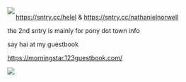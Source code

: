 <img align="left" src="https://i.imgur.com/Ve0kaEc.png">





https://sntry.cc/helel & https://sntry.cc/nathanielnorwell

the 2nd sntry is mainly for pony dot town info

say hai at my guestbook

https://morningstar.123guestbook.com/

![](https://i.imgur.com/fJeAtKR.jpg)
